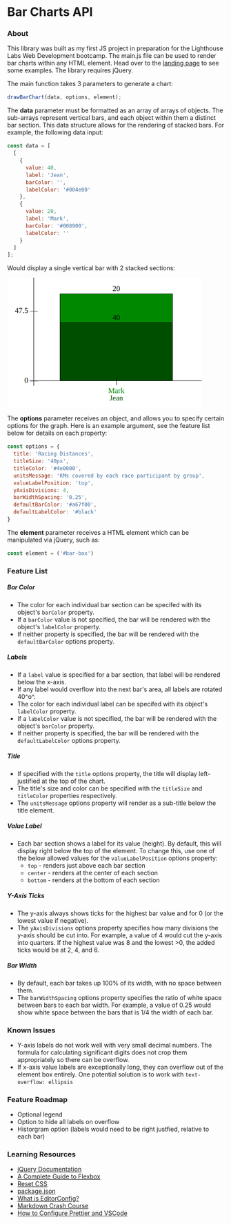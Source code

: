 # Bar Charts API

### About

This library was built as my first JS project in preparation for the Lighthouse Labs Web Development bootcamp. The main.js file can be used to render bar charts within any HTML element. Head over to the [landing page](https://ericos-bennett.github.io/) to see some examples. The library requires jQuery.

The main function takes 3 parameters to generate a chart:

```javascript
drawBarChart(data, options, element);
```

The **data** parameter must be formatted as an array of arrays of objects. The sub-arrays represent vertical bars, and each object within them a distinct bar section. This data structure allows for the rendering of stacked bars. For example, the following data input:

```javascript
const data = [
  [
    {
      value: 40,
      label: 'Jean',
      barColor: '',
      labelColor: '#004e00'
    },
    {
      value: 20,
      label: 'Mark',
      barColor: '#008900',
      labelColor: ''
    }
  ]
];
```
Would display a single vertical bar with 2 stacked sections:

![Stacked Bar](readme_images/stacked_bar.png)

The **options** parameter receives an object, and allows you to specify certain options for the graph. Here is an example argument, see the feature list below for details on each property:

```javascript
const options = {
  title: 'Racing Distances',
  titleSize: '40px',
  titleColor: '#4e0000',
  unitsMessage: 'KMs covered by each race participant by group',
  valueLabelPosition: 'top',
  yAxisDivisions: 4,
  barWidthSpacing: '0.25',
  defaultBarColor: '#a67f00',
  defaultLabelColor: '#black'
}
```

The **element** parameter receives a HTML element which can be manipulated via jQuery, such as:

```javascript
const element = ('#bar-box')
```

### Feature List

##### Bar Color
- The color for each individual bar section can be specifed with its object's `barColor` property.
- If a `barColor` value is not specified, the bar will be rendered with the object's `labelColor` property.
- If neither property is specified, the bar will be rendered with the `defaultBarColor` options property.

##### Labels
- If a `label` value is specified for a bar section, that label will be rendered below the x-axis.
- If any label would overflow into the next bar's area, all labels are rotated 40^o^.
- The color for each individual label can be specifed with its object's `labelColor` property.
- If a `labelColor` value is not specified, the bar will be rendered with the object's `barColor` property.
- If neither property is specified, the bar will be rendered with the `defaultLabelColor` options property.

##### Title
- If specified with the `title` options property, the title will display left-justified at the top of the chart.
- The title's size and color can be specified with the `titleSize` and `titleColor` properties respectively.
- The `unitsMessage` options property will render as a sub-title below the title element.

##### Value Label
- Each bar section shows a label for its value (height). By default, this will display right below the top of the element. To change this, use one of the below allowed values for the `valueLabelPosition` options property:
    - `top` - renders just above each bar section
    -  `center` - renders at the center of each section
    - `bottom` - renders at the bottom of each section

##### Y-Axis Ticks
- The y-axis always shows ticks for the highest bar value and for 0 (or the lowest value if negative).
- The `yAxisDivisions` options property specifies how many divisions the y-axis should be cut into. For example, a value of 4 would cut the y-axis into quarters. If the highest value was 8 and the lowest >0, the added ticks would be at 2, 4, and 6.

##### Bar Width
- By default, each bar takes up 100% of its width, with no space between them.
- The `barWidthSpacing` options property specifies the ratio of white space between bars to each bar width. For example, a value of 0.25 would show white space between the bars that is 1/4 the width of each bar.

### Known Issues

- Y-axis labels do not work well with very small decimal numbers. The formula for calculating significant digits does not crop them appropriately so there can be overflow.
- If x-axis value labels are exceptionally long, they can overflow out of the element box entirely. One potential solution is to work with ```text-overflow: ellipsis```

### Feature Roadmap
- Optional legend
- Option to hide all labels on overflow
- Historgram option (labels would need to be right justfied, relative to each bar)

### Learning Resources
- [jQuery Documentation](https://api.jquery.com/)
- [A Complete Guide to Flexbox](https://css-tricks.com/snippets/css/a-guide-to-flexbox/)
- [Reset CSS](https://meyerweb.com/eric/tools/css/reset/)
- [package.json](https://docs.npmjs.com/cli/v6/configuring-npm/package-json)
- [What is EditorConfig?](https://editorconfig.org/)
- [Markdown Crash Course](https://www.youtube.com/watch?v=HUBNt18RFbo)
- [How to Configure Prettier and VSCode](https://glebbahmutov.com/blog/configure-prettier-in-vscode/)
